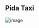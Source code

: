 ## Pida Taxi

![image](https://github.com/user-attachments/assets/61778aae-4216-462f-b69a-fbfcef7ec0ad)
